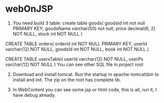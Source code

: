 # webOnJSP
1. You need build 3 table:
create table goods(
	goodsId int not null PRIMARY KEY, 
	goodsName varchar(50) not null,
	price decimal(6, 2) NOT NULL,
	stock int NOT NULL
)

CREATE TABLE orders(
	orderid int NOT NULL PRIMARY KEY,
	userId varchar(12) NOT NULL,
	goodsId int NOT NULL,
	book int NOT NULL
)

CREATE TABLE usersTable(
	userId varchar(12) NOT NULL,
	userPs varchar(12) NOT NULL
)
You can see other SQL file in project root

2. Download and install tomcat.
Run the startup in apache-tomcat\bin to install and init.
The zip on the root has complete lib.

3. In WebContent you can see some jsp or html code, this is all, run it, I have debug already.
